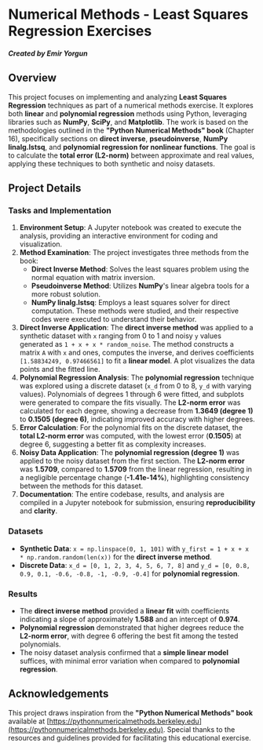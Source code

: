 # Numerical Methods - Least Squares Regression Exercises
##### Created by Emir Yorgun

## Overview

This project focuses on implementing and analyzing **Least Squares Regression** techniques as part of a numerical methods exercise. It explores both **linear** and **polynomial regression** methods using Python, leveraging libraries such as **NumPy**, **SciPy**, and **Matplotlib**. The work is based on the methodologies outlined in the **"Python Numerical Methods" book** (Chapter 16), specifically sections on **direct inverse**, **pseudoinverse**, **NumPy linalg.lstsq**, and **polynomial regression for nonlinear functions**. The goal is to calculate the **total error (L2-norm)** between approximate and real values, applying these techniques to both synthetic and noisy datasets.

## Project Details

### Tasks and Implementation

1. **Environment Setup**: A Jupyter notebook was created to execute the analysis, providing an interactive environment for coding and visualization.
2. **Method Examination**: The project investigates three methods from the book:
   - **Direct Inverse Method**: Solves the least squares problem using the normal equation with matrix inversion.
   - **Pseudoinverse Method**: Utilizes **NumPy**'s linear algebra tools for a more robust solution.
   - **NumPy linalg.lstsq**: Employs a least squares solver for direct computation.
   These methods were studied, and their respective codes were executed to understand their behavior.
3. **Direct Inverse Application**: The **direct inverse method** was applied to a synthetic dataset with `x` ranging from 0 to 1 and noisy `y` values generated as `1 + x + x * random_noise`. The method constructs a matrix `A` with `x` and ones, computes the inverse, and derives coefficients `[1.58834249, 0.97466561]` to fit a **linear model**. A plot visualizes the data points and the fitted line.
4. **Polynomial Regression Analysis**: The **polynomial regression** technique was explored using a discrete dataset (`x_d` from 0 to 8, `y_d` with varying values). Polynomials of degrees 1 through 6 were fitted, and subplots were generated to compare the fits visually. The **L2-norm error** was calculated for each degree, showing a decrease from **1.3649 (degree 1)** to **0.1505 (degree 6)**, indicating improved accuracy with higher degrees.
5. **Error Calculation**: For the polynomial fits on the discrete dataset, the **total L2-norm error** was computed, with the lowest error (**0.1505**) at degree 6, suggesting a better fit as complexity increases.
6. **Noisy Data Application**: The **polynomial regression (degree 1)** was applied to the noisy dataset from the first section. The **L2-norm error** was **1.5709**, compared to **1.5709** from the linear regression, resulting in a negligible percentage change (**-1.41e-14%**), highlighting consistency between the methods for this dataset.
7. **Documentation**: The entire codebase, results, and analysis are compiled in a Jupyter notebook for submission, ensuring **reproducibility** and **clarity**.

### Datasets
- **Synthetic Data**: `x = np.linspace(0, 1, 101)` with `y_first = 1 + x + x * np.random.random(len(x))` for the **direct inverse method**.
- **Discrete Data**: `x_d = [0, 1, 2, 3, 4, 5, 6, 7, 8]` and `y_d = [0, 0.8, 0.9, 0.1, -0.6, -0.8, -1, -0.9, -0.4]` for **polynomial regression**.

### Results
- The **direct inverse method** provided a **linear fit** with coefficients indicating a slope of approximately **1.588** and an intercept of **0.974**.
- **Polynomial regression** demonstrated that higher degrees reduce the **L2-norm error**, with degree 6 offering the best fit among the tested polynomials.
- The noisy dataset analysis confirmed that a **simple linear model** suffices, with minimal error variation when compared to **polynomial regression**.


## Acknowledgements

This project draws inspiration from the **"Python Numerical Methods" book** available at [https://pythonnumericalmethods.berkeley.edu](https://pythonnumericalmethods.berkeley.edu). Special thanks to the resources and guidelines provided for facilitating this educational exercise.
